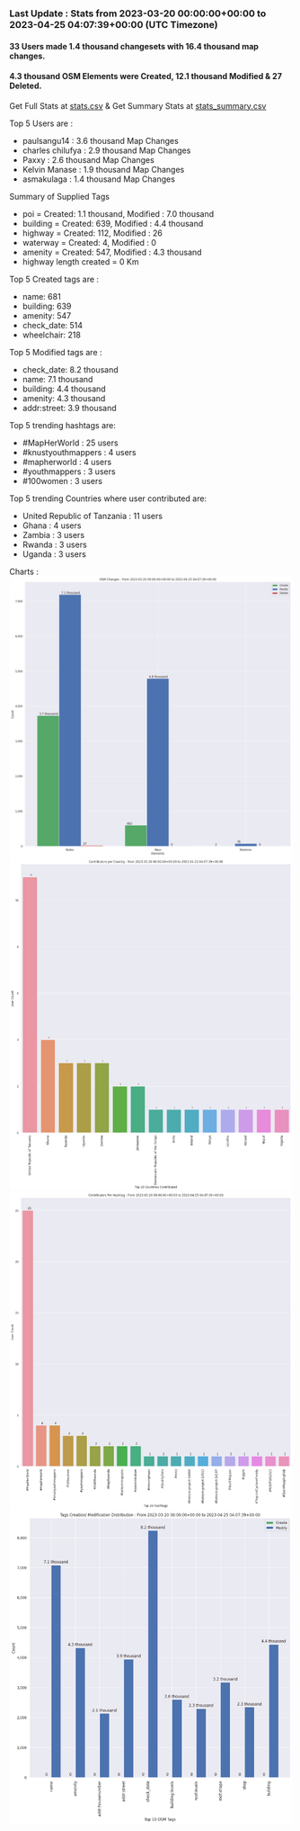 ### Last Update : Stats from 2023-03-20 00:00:00+00:00 to 2023-04-25 04:07:39+00:00 (UTC Timezone)

#### 33 Users made 1.4 thousand changesets with 16.4 thousand map changes.
#### 4.3 thousand OSM Elements were Created, 12.1 thousand Modified & 27 Deleted.
Get Full Stats at [stats.csv](/stats/mapherworld/Daily/stats.csv)
 & Get Summary Stats at [stats_summary.csv](/stats/mapherworld/Daily/stats_summary.csv)

Top 5 Users are : 
- paulsangu14 : 3.6 thousand Map Changes
- charles chilufya : 2.9 thousand Map Changes
- Paxxy : 2.6 thousand Map Changes
- Kelvin Manase : 1.9 thousand Map Changes
- asmakulaga : 1.4 thousand Map Changes

Summary of Supplied Tags
- poi = Created: 1.1 thousand, Modified : 7.0 thousand
- building = Created: 639, Modified : 4.4 thousand
- highway = Created: 112, Modified : 26
- waterway = Created: 4, Modified : 0
- amenity = Created: 547, Modified : 4.3 thousand
- highway length created = 0 Km


Top 5 Created tags are :
- name: 681
- building: 639
- amenity: 547
- check_date: 514
- wheelchair: 218


Top 5 Modified tags are :
- check_date: 8.2 thousand
- name: 7.1 thousand
- building: 4.4 thousand
- amenity: 4.3 thousand
- addr:street: 3.9 thousand


Top 5 trending hashtags are:
- #MapHerWorld : 25 users
- #knustyouthmappers : 4 users
- #mapherworld : 4 users
- #youthmappers : 3 users
- #100women : 3 users


Top 5 trending Countries where user contributed are:
- United Republic of Tanzania : 11 users
- Ghana : 4 users
- Zambia : 3 users
- Rwanda : 3 users
- Uganda : 3 users


 Charts : 
![Alt text](./stats_osm_changes.png) 
![Alt text](./stats_users_per_country.png) 
![Alt text](./stats_users_per_hashtag.png) 
![Alt text](./stats_tags.png) 
